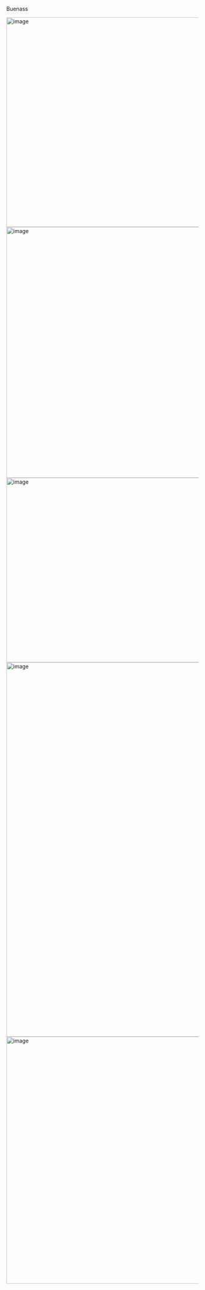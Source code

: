 Buenass

<img width="1590" height="550" alt="image" src="https://github.com/user-attachments/assets/e085f6d6-6ee8-404e-bc9d-0e43baa68190" />

 
<img width="1892" height="658" alt="image" src="https://github.com/user-attachments/assets/bcf1a43e-728f-472e-b833-0e172257d380" />

<img width="1593" height="484" alt="image" src="https://github.com/user-attachments/assets/458373cf-111d-4801-9ce9-8b327c8a82d3" />


<img width="1458" height="982" alt="image" src="https://github.com/user-attachments/assets/3db4c79b-e2f5-4ab9-ae1b-a083e17ff249" />

<img width="1101" height="648" alt="image" src="https://github.com/user-attachments/assets/d97c94cd-0755-4e4b-b906-810a2302b080" />

